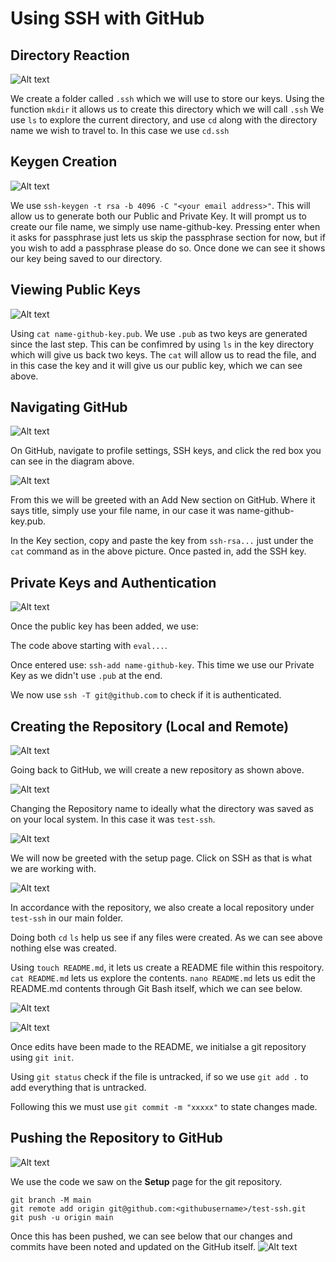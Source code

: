 # Using SSH with GitHub

## Directory Reaction
![Alt text](ssh_pics/Picture1.png "To make Folder")

We create a folder called `.ssh` which we will use to store our keys.
Using the function `mkdir` it allows us to create this directory which we will call `.ssh`
We use `ls` to explore the current directory, and use `cd` along with the directory name we wish to travel to.
In this case we use `cd.ssh`

## Keygen Creation
![Alt text](ssh_pics/Picture2.png "Create Keygen")

We use `ssh-keygen -t rsa -b 4096 -C "<your email address>"`.
This will allow us to generate both our Public and Private Key.
It will prompt us to create our file name, we simply use name-github-key.
Pressing enter when it asks for passphrase just lets us skip the passphrase section for now, but if you wish
to add a passphrase please do so.
Once done we can see it shows our key being saved to our directory.

## Viewing Public Keys
![Alt text](ssh_pics/Picture3.png "View Public Key")

Using `cat name-github-key.pub`. We use `.pub` as two keys are generated since the last step.
This can be confimred by using `ls` in the key directory which will give us back two keys.
The `cat` will allow us to read the file, and in this case the key and it will give us our public key, which we can see above.

## Navigating GitHub 
![Alt text](ssh_pics/Picture4.png "SSH KEY ON GITHUB")

On GitHub, navigate to profile settings, SSH keys, and click the red box you can see in the diagram above.

![Alt text](ssh_pics/Picture5.png "Copy and Paste Key")

From this we will be greeted with an Add New section on GitHub. Where it says title, simply use your file name, in our case
it was name-github-key.pub.

In the Key section, copy and paste the key from `ssh-rsa...` just under the `cat` command as in the above picture.
Once pasted in, add the SSH key.

## Private Keys and Authentication

![Alt text](ssh_pics/Picture6.png "Private Key")

Once the public key has been added, we use:

The code above starting with `eval...`.

Once entered use: `ssh-add name-github-key`. This time we use our Private Key as we didn't use `.pub` at the end.

We now use `ssh -T git@github.com` to check if it is authenticated.

## Creating the Repository (Local and Remote)

![Alt text](ssh_pics/Picture7.png "Create Repo")

Going back to GitHub, we will create a new repository as shown above.


![Alt text](ssh_pics/Picture8.png "Create Repo pt 2")

Changing the Repository name to ideally what the directory was saved as on your local system. In this case it was `test-ssh`.

![Alt text](ssh_pics/Picture9.png "Setup")


We will now be greeted with the setup page. Click on SSH as that is what we are working with.

![Alt text](ssh_pics/Picture10.png "Local Repo")

In accordance with the repository, we also create a local repository under `test-ssh` in our main folder.

Doing both `cd` `ls` help us see if any files were created. As we can see above nothing else was created.

Using `touch README.md`, it lets us create a README file within this respoitory.
` cat README.md` lets us explore the contents.
`nano README.md` lets us edit the README.md contents through Git Bash itself, which we can see below.

![Alt text](ssh_pics/Picture11.png "Nano")

![Alt text](ssh_pics/Picture12.png "Git Push")

Once edits have been made to the README, we initialse a git repository using `git init`.

Using `git status` check if the file is untracked, if so we use `git add .` to add everything that is untracked.

Following this we must use `git commit -m "xxxxx"` to state changes made.

## Pushing the Repository to GitHub

![Alt text](ssh_pics/Picture13.png "Pusher")

We use the code we saw on the **Setup** page for the git repository.

```
git branch -M main
git remote add origin git@github.com:<githubusername>/test-ssh.git
git push -u origin main
```
Once this has been pushed, we can see below that our changes and commits have been noted and updated on the GitHub itself.
![Alt text](ssh_pics/Picture14.png "New Repo Complete")
























